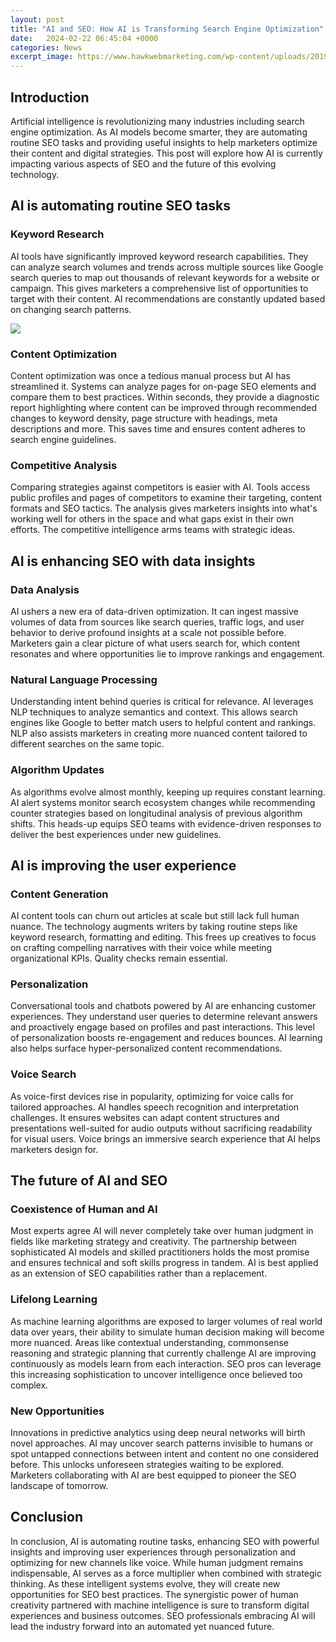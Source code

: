```yaml
---
layout: post
title: "AI and SEO: How AI is Transforming Search Engine Optimization"
date:   2024-02-22 06:45:04 +0000
categories: News
excerpt_image: https://www.hawkwebmarketing.com/wp-content/uploads/2019/03/AI-SEO-brain-data-points.jpg
---
```

## Introduction
Artificial intelligence is revolutionizing many industries including search engine optimization. As AI models become smarter, they are automating routine SEO tasks and providing useful insights to help marketers optimize their content and digital strategies. This post will explore how AI is currently impacting various aspects of SEO and the future of this evolving technology.
## AI is automating routine SEO tasks
### Keyword Research
AI tools have significantly improved keyword research capabilities. They can analyze search volumes and trends across multiple sources like Google search queries to map out thousands of relevant keywords for a website or campaign. This gives marketers a comprehensive list of opportunities to target with their content. AI recommendations are constantly updated based on changing search patterns.

![](https://www.hawkwebmarketing.com/wp-content/uploads/2019/03/AI-SEO-brain-data-points.jpg)
### Content Optimization  
Content optimization was once a tedious manual process but AI has streamlined it. Systems can analyze pages for on-page SEO elements and compare them to best practices. Within seconds, they provide a diagnostic report highlighting where content can be improved through recommended changes to keyword density, page structure with headings, meta descriptions and more. This saves time and ensures content adheres to search engine guidelines.
### Competitive Analysis
Comparing strategies against competitors is easier with AI. Tools access public profiles and pages of competitors to examine their targeting, content formats and SEO tactics. The analysis gives marketers insights into what's working well for others in the space and what gaps exist in their own efforts. The competitive intelligence arms teams with strategic ideas.
## AI is enhancing SEO with data insights
### Data Analysis  
AI ushers a new era of data-driven optimization. It can ingest massive volumes of data from sources like search queries, traffic logs, and user behavior to derive profound insights at a scale not possible before. Marketers gain a clear picture of what users search for, which content resonates and where opportunities lie to improve rankings and engagement.
### Natural Language Processing
Understanding intent behind queries is critical for relevance. AI leverages NLP techniques to analyze semantics and context. This allows search engines like Google to better match users to helpful content and rankings. NLP also assists marketers in creating more nuanced content tailored to different searches on the same topic.
### Algorithm Updates
As algorithms evolve almost monthly, keeping up requires constant learning. AI alert systems monitor search ecosystem changes while recommending counter strategies based on longitudinal analysis of previous algorithm shifts. This heads-up equips SEO teams with evidence-driven responses to deliver the best experiences under new guidelines.
## AI is improving the user experience 
### Content Generation
AI content tools can churn out articles at scale but still lack full human nuance. The technology augments writers by taking routine steps like keyword research, formatting and editing. This frees up creatives to focus on crafting compelling narratives with their voice while meeting organizational KPIs. Quality checks remain essential.
### Personalization
Conversational tools and chatbots powered by AI are enhancing customer experiences. They understand user queries to determine relevant answers and proactively engage based on profiles and past interactions. This level of personalization boosts re-engagement and reduces bounces. AI learning also helps surface hyper-personalized content recommendations.
### Voice Search
As voice-first devices rise in popularity, optimizing for voice calls for tailored approaches. AI handles speech recognition and interpretation challenges. It ensures websites can adapt content structures and presentations well-suited for audio outputs without sacrificing readability for visual users. Voice brings an immersive search experience that AI helps marketers design for.
## The future of AI and SEO
### Coexistence of Human and AI  
Most experts agree AI will never completely take over human judgment in fields like marketing strategy and creativity. The partnership between sophisticated AI models and skilled practitioners holds the most promise and ensures technical and soft skills progress in tandem. AI is best applied as an extension of SEO capabilities rather than a replacement. 
### Lifelong Learning
As machine learning algorithms are exposed to larger volumes of real world data over years, their ability to simulate human decision making will become more nuanced. Areas like contextual understanding, commonsense reasoning and strategic planning that currently challenge AI are improving continuously as models learn from each interaction. SEO pros can leverage this increasing sophistication to uncover intelligence once believed too complex.
### New Opportunities
Innovations in predictive analytics using deep neural networks will birth novel approaches. AI may uncover search patterns invisible to humans or spot untapped connections between intent and content no one considered before. This unlocks unforeseen strategies waiting to be explored. Marketers collaborating with AI are best equipped to pioneer the SEO landscape of tomorrow.
## Conclusion
In conclusion, AI is automating routine tasks, enhancing SEO with powerful insights and improving user experiences through personalization and optimizing for new channels like voice. While human judgment remains indispensable, AI serves as a force multiplier when combined with strategic thinking. As these intelligent systems evolve, they will create new opportunities for SEO best practices. The synergistic power of human creativity partnered with machine intelligence is sure to transform digital experiences and business outcomes. SEO professionals embracing AI will lead the industry forward into an automated yet nuanced future.